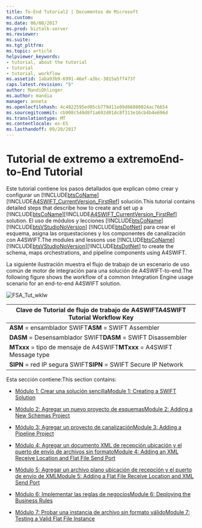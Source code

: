 ```yaml
---
title: To-End Tutorial2 | Documentos de Microsoft
ms.custom: 
ms.date: 06/08/2017
ms.prod: biztalk-server
ms.reviewer: 
ms.suite: 
ms.tgt_pltfrm: 
ms.topic: article
helpviewer_keywords:
- tutorial, about the tutorial
- tutorial
- tutorial, workflow
ms.assetid: 1aba93b9-6991-46ef-a3bc-3815a5ff473f
caps.latest.revision: "5"
author: MandiOhlinger
ms.author: mandia
manager: anneta
ms.openlocfilehash: 4c4022595ed05cb779d11e09d66080024ac76654
ms.sourcegitcommit: cb908c540d8f1a692d01dc8f313e16cb4b4e696d
ms.translationtype: MT
ms.contentlocale: es-ES
ms.lasthandoff: 09/20/2017
---
```

# <a name="end-to-end-tutorial"></a><span data-ttu-id="d5b04-102">Tutorial de extremo a extremo</span><span class="sxs-lookup"><span data-stu-id="d5b04-102">End-to-End Tutorial</span></span>
<span data-ttu-id="d5b04-103">Este tutorial contiene los pasos detallados que explican cómo crear y configurar un [!INCLUDE[btsCoName](../../includes/btsconame-md.md)] [!INCLUDE[A4SWIFT_CurrentVersion_FirstRef](../../includes/a4swift-currentversion-firstref-md.md)] solución.</span><span class="sxs-lookup"><span data-stu-id="d5b04-103">This tutorial contains detailed steps that describe how to create and set up a [!INCLUDE[btsCoName](../../includes/btsconame-md.md)][!INCLUDE[A4SWIFT_CurrentVersion_FirstRef](../../includes/a4swift-currentversion-firstref-md.md)] solution.</span></span> <span data-ttu-id="d5b04-104">El uso de módulos y lecciones [!INCLUDE[btsCoName](../../includes/btsconame-md.md)] [!INCLUDE[btsVStudioNoVersion](../../includes/btsvstudionoversion-md.md)] [!INCLUDE[btsDotNet](../../includes/btsdotnet-md.md)] para crear el esquema, asigna las orquestaciones y los componentes de canalización con A4SWIFT.</span><span class="sxs-lookup"><span data-stu-id="d5b04-104">The modules and lessons use [!INCLUDE[btsCoName](../../includes/btsconame-md.md)][!INCLUDE[btsVStudioNoVersion](../../includes/btsvstudionoversion-md.md)][!INCLUDE[btsDotNet](../../includes/btsdotnet-md.md)] to create the schema, maps orchestrations, and pipeline components using A4SWIFT.</span></span>  
  
 <span data-ttu-id="d5b04-105">La siguiente ilustración muestra el flujo de trabajo de un escenario de uso común de motor de integración para una solución de A4SWIFT-to-end.</span><span class="sxs-lookup"><span data-stu-id="d5b04-105">The following figure shows the workflow of a common Integration Engine usage scenario for an end-to-end A4SWIFT solution.</span></span>  
  
 ![](../../adapters-and-accelerators/accelerator-swift/media/fsa-tut-wklw.gif "FSA_Tut_wklw")  
  
|<span data-ttu-id="d5b04-106">Clave de Tutorial de flujo de trabajo de A4SWIFT</span><span class="sxs-lookup"><span data-stu-id="d5b04-106">A4SWIFT Tutorial Workflow Key</span></span>|  
|-----------------------------------|  
|<span data-ttu-id="d5b04-107">**ASM** = ensamblador SWIFT</span><span class="sxs-lookup"><span data-stu-id="d5b04-107">**ASM** = SWIFT Assembler</span></span>|  
|<span data-ttu-id="d5b04-108">**DASM** = Desensamblador SWIFT</span><span class="sxs-lookup"><span data-stu-id="d5b04-108">**DASM** = SWIFT Disassembler</span></span>|  
|<span data-ttu-id="d5b04-109">**MTxxx** = tipo de mensaje de A4SWIFT</span><span class="sxs-lookup"><span data-stu-id="d5b04-109">**MTxxx** = A4SWIFT Message type</span></span>|  
|<span data-ttu-id="d5b04-110">**SIPN** = red IP segura SWIFT</span><span class="sxs-lookup"><span data-stu-id="d5b04-110">**SIPN** = SWIFT Secure IP Network</span></span>|  
  
 <span data-ttu-id="d5b04-111">Esta sección contiene:</span><span class="sxs-lookup"><span data-stu-id="d5b04-111">This section contains:</span></span>  
  
-   [<span data-ttu-id="d5b04-112">Módulo 1: Crear una solución sencilla</span><span class="sxs-lookup"><span data-stu-id="d5b04-112">Module 1: Creating a SWIFT Solution</span></span>](../../adapters-and-accelerators/accelerator-swift/module-1-creating-a-swift-solution.md)  
  
-   [<span data-ttu-id="d5b04-113">Módulo 2: Agregar un nuevo proyecto de esquemas</span><span class="sxs-lookup"><span data-stu-id="d5b04-113">Module 2: Adding a New Schemas Project</span></span>](../../adapters-and-accelerators/accelerator-swift/module-2-adding-a-new-schemas-project.md)  
  
-   [<span data-ttu-id="d5b04-114">Módulo 3: Agregar un proyecto de canalización</span><span class="sxs-lookup"><span data-stu-id="d5b04-114">Module 3: Adding a Pipeline Project</span></span>](../../adapters-and-accelerators/accelerator-swift/module-3-adding-a-pipeline-project.md)  
  
-   [<span data-ttu-id="d5b04-115">Módulo 4: Agregar un documento XML de recepción ubicación y el puerto de envío de archivos sin formato</span><span class="sxs-lookup"><span data-stu-id="d5b04-115">Module 4: Adding an XML Receive Location and Flat File Send Port</span></span>](../../adapters-and-accelerators/accelerator-swift/module-4-adding-an-xml-receive-location-and-flat-file-send-port.md)  
  
-   [<span data-ttu-id="d5b04-116">Módulo 5: Agregar un archivo plano ubicación de recepción y el puerto de envío de XML</span><span class="sxs-lookup"><span data-stu-id="d5b04-116">Module 5: Adding a Flat File Receive Location and XML Send Port</span></span>](../../adapters-and-accelerators/accelerator-swift/module-5-adding-a-flat-file-receive-location-and-xml-send-port.md)  
  
-   [<span data-ttu-id="d5b04-117">Módulo 6: Implementar las reglas de negocios</span><span class="sxs-lookup"><span data-stu-id="d5b04-117">Module 6: Deploying the Business Rules</span></span>](../../adapters-and-accelerators/accelerator-swift/module-6-deploying-the-business-rules.md)  
  
-   [<span data-ttu-id="d5b04-118">Módulo 7: Probar una instancia de archivo sin formato válido</span><span class="sxs-lookup"><span data-stu-id="d5b04-118">Module 7: Testing a Valid Flat File Instance</span></span>](../../adapters-and-accelerators/accelerator-swift/module-7-testing-a-valid-flat-file-instance.md)